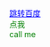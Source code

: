 <html>
<head>
<meta charset="utf-8">
<title>第一个网页</title>
</head>
<style>
a#linktoBaidu:hover{
color:red;
}
#linktoBaidu{
color:blue;
}
.settingColor{
color:green;
}
</style>
<body>
<a href="http://www.baidu.com"id="linktoBaidu">跳转百度</a>
<div class="settingColor">点我</div>
<div class="settingColor">call me</div>
</body>
</html>
